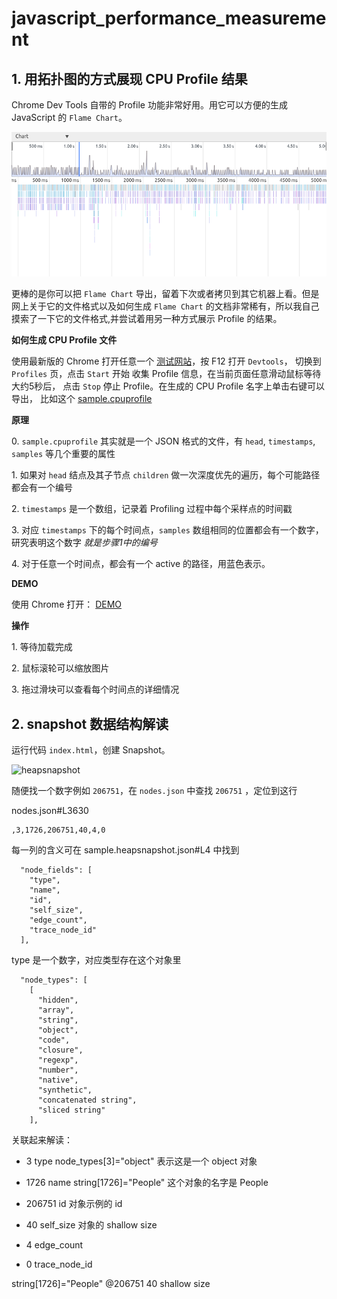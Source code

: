 # javascript_performance_measurement

## 1. 用拓扑图的方式展现 CPU Profile 结果

Chrome Dev Tools 自带的 Profile 功能非常好用。用它可以方便的生成 JavaScript 的 `Flame Chart`。

![Flame Chart](./cpuprofile_topology/screenshot_chrome.png)

更棒的是你可以把 `Flame Chart` 导出，留着下次或者拷贝到其它机器上看。但是网上关于它的文件格式以及如何生成 `Flame Chart` 的文档非常稀有，所以我自己摸索了一下它的文件格式,并尝试着用另一种方式展示 Profile 的结果。

**如何生成 CPU Profile 文件**

使用最新版的 Chrome 打开任意一个 [测试网站](http://oneapm.com)，按 F12 打开 `Devtools`， 切换到 `Profiles` 页，点击 `Start` 开始
收集 Profile 信息，在当前页面任意滑动鼠标等待大约5秒后， 点击 `Stop` 停止 Profile。在生成的 CPU Profile 名字上单击右键可以导出，
比如这个 [sample.cpuprofile](https://raw.githubusercontent.com/wyvernnot/javascript_performance_measurement/gh-pages/cpuprofile_topology/sample.cpuprofile)

**原理**

0\. `sample.cpuprofile` 其实就是一个 JSON 格式的文件，有 `head`, `timestamps`, `samples` 等几个重要的属性

1\. 如果对 `head` 结点及其子节点 `children` 做一次深度优先的遍历，每个可能路径都会有一个编号

2\. `timestamps` 是一个数组，记录着 Profiling 过程中每个采样点的时间戳

3\. 对应 `timestamps` 下的每个时间点，`samples` 数组相同的位置都会有一个数字，研究表明这个数字 _就是步骤1中的编号_

4\. 对于任意一个时间点，都会有一个 active 的路径，用蓝色表示。

**DEMO**

使用 Chrome 打开： [DEMO](http://wyvernnot.github.io/javascript_performance_measurement/cpuprofile_topology/)

**操作**

1\. 等待加载完成

2\. 鼠标滚轮可以缩放图片

3\. 拖过滑块可以查看每个时间点的详细情况


## 2. snapshot 数据结构解读

运行代码 `index.html`，创建 Snapshot。

![heapsnapshot](./devtools_heapsnapshot_screenshot.png)

随便找一个数字例如 `206751`，在 `nodes.json` 中查找 `206751` ，定位到这行

nodes.json#L3630

```
,3,1726,206751,40,4,0
```

每一列的含义可在 sample.heapsnapshot.json#L4 中找到

```
  "node_fields": [
    "type",
    "name",
    "id",
    "self_size",
    "edge_count",
    "trace_node_id"
  ],
```

type 是一个数字，对应类型存在这个对象里

```
  "node_types": [
    [
      "hidden",
      "array",
      "string",
      "object",
      "code",
      "closure",
      "regexp",
      "number",
      "native",
      "synthetic",
      "concatenated string",
      "sliced string"
    ],
```

关联起来解读：

- 3 type node_types[3]="object" 表示这是一个 object 对象

- 1726 name string[1726]="People" 这个对象的名字是 People

- 206751 id 对象示例的 id

- 40 self_size 对象的 shallow size

- 4 edge_count 

- 0 trace_node_id

string[1726]="People"
@206751 
40 shallow size


